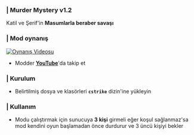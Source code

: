 ### | Murder Mystery v1.2

Katil ve Şerif'in
**Masumlarla beraber savaşı**

### | Mod oynanış

[![Oynanış Videosu](https://img.youtube.com/vi/dQw4w9WgXcQ/maxresdefault.jpg)](https://www.youtube.com/watch?v=dQw4w9WgXcQ)

- Modder
**[YouTube](https://www.youtube.com/watch?v=dQw4w9WgXcQ)**'da takip et


### | Kurulum

- Belirtilmiş dosya ve klasörleri **`cstrike`** dizin'ine yükleyin

### | Kullanım

- Modu çalıştırmak için sunucuya **3 kişi** girmeli eğer koşul sağlanmaz'sa mod kendini oyun başlamadan önce durdurur ve 3 üncü kişiyi bekler
